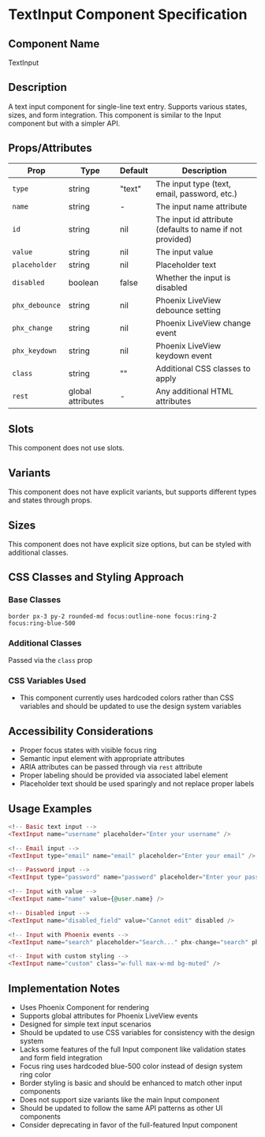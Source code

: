 # TextInput Component Specification

## Component Name
TextInput

## Description
A text input component for single-line text entry. Supports various states, sizes, and form integration. This component is similar to the Input component but with a simpler API.

## Props/Attributes
| Prop | Type | Default | Description |
|------|------|---------|-------------|
| `type` | string | "text" | The input type (text, email, password, etc.) |
| `name` | string | - | The input name attribute |
| `id` | string | nil | The input id attribute (defaults to name if not provided) |
| `value` | string | nil | The input value |
| `placeholder` | string | nil | Placeholder text |
| `disabled` | boolean | false | Whether the input is disabled |
| `phx_debounce` | string | nil | Phoenix LiveView debounce setting |
| `phx_change` | string | nil | Phoenix LiveView change event |
| `phx_keydown` | string | nil | Phoenix LiveView keydown event |
| `class` | string | "" | Additional CSS classes to apply |
| `rest` | global attributes | - | Any additional HTML attributes |

## Slots
This component does not use slots.

## Variants
This component does not have explicit variants, but supports different types and states through props.

## Sizes
This component does not have explicit size options, but can be styled with additional classes.

## CSS Classes and Styling Approach
### Base Classes
```
border px-3 py-2 rounded-md focus:outline-none focus:ring-2 focus:ring-blue-500
```

### Additional Classes
Passed via the `class` prop

### CSS Variables Used
- This component currently uses hardcoded colors rather than CSS variables and should be updated to use the design system variables

## Accessibility Considerations
- Proper focus states with visible focus ring
- Semantic input element with appropriate attributes
- ARIA attributes can be passed through via `rest` attribute
- Proper labeling should be provided via associated label element
- Placeholder text should be used sparingly and not replace proper labels

## Usage Examples
```heex
<!-- Basic text input -->
<TextInput name="username" placeholder="Enter your username" />

<!-- Email input -->
<TextInput type="email" name="email" placeholder="Enter your email" />

<!-- Password input -->
<TextInput type="password" name="password" placeholder="Enter your password" />

<!-- Input with value -->
<TextInput name="name" value={@user.name} />

<!-- Disabled input -->
<TextInput name="disabled_field" value="Cannot edit" disabled />

<!-- Input with Phoenix events -->
<TextInput name="search" placeholder="Search..." phx-change="search" phx-debounce="300" />

<!-- Input with custom styling -->
<TextInput name="custom" class="w-full max-w-md bg-muted" />
```

## Implementation Notes
- Uses Phoenix Component for rendering
- Supports global attributes for Phoenix LiveView events
- Designed for simple text input scenarios
- Should be updated to use CSS variables for consistency with the design system
- Lacks some features of the full Input component like validation states and form field integration
- Focus ring uses hardcoded blue-500 color instead of design system ring color
- Border styling is basic and should be enhanced to match other input components
- Does not support size variants like the main Input component
- Should be updated to follow the same API patterns as other UI components
- Consider deprecating in favor of the full-featured Input component
